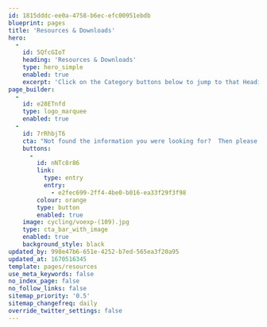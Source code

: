 ```yaml
---
id: 1815dddc-ee0a-4758-b6ec-efc00951ebdb
blueprint: pages
title: 'Resources & Downloads'
hero:
  -
    id: 5QfcGIoT
    heading: 'Resources & Downloads'
    type: hero_simple
    enabled: true
    excerpt: 'Click on the Category buttons below to jump to that Heading'
page_builder:
  -
    id: e28ETnfd
    type: logo_marquee
    enabled: true
  -
    id: 7rRhbjT6
    cta: "Not found the information you were looking for?  Then please email us, we'll be able to  help...."
    buttons:
      -
        id: nNTc8r86
        link:
          type: entry
          entry:
            - e2fec699-2ff4-4be0-b016-ea33f29f3f98
        colour: orange
        type: button
        enabled: true
    image: cycling/voexp-(109).jpg
    type: cta_bar_with_image
    enabled: true
    background_style: black
updated_by: 998e47b6-651e-4252-b7ed-565ea3f20a95
updated_at: 1670516345
template: pages/resources
use_meta_keywords: false
no_index_page: false
no_follow_links: false
sitemap_priority: '0.5'
sitemap_changefreq: daily
override_twitter_settings: false
---
```

